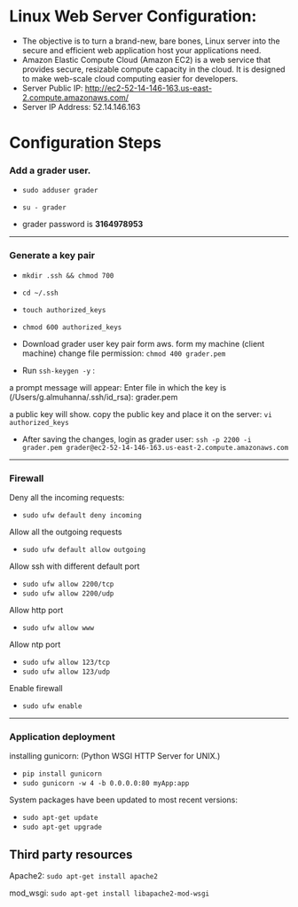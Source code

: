 # Linux Web Server Configuration:
- The objective is to turn a brand-new, bare bones, Linux server into the secure and efficient web application host your applications need.
- Amazon Elastic Compute Cloud (Amazon EC2) is a web service that provides secure, resizable compute capacity in the cloud. It is designed to make web-scale cloud computing easier for developers.
- Server Public IP: http://ec2-52-14-146-163.us-east-2.compute.amazonaws.com/
- Server IP Address: 52.14.146.163

# Configuration Steps
 
### Add a grader user.

- `sudo adduser grader`
- `su - grader`

- grader password is **3164978953**
--------------------------
### Generate a key pair
- `mkdir .ssh && chmod 700 `
- `cd ~/.ssh`
- `touch authorized_keys`
- `chmod 600 authorized_keys`
- Download grader user key pair form aws.
form my machine (client machine) change file permission:
`chmod 400 grader.pem`

- Run `ssh-keygen -y` : 

a prompt message will appear:
Enter file in which the key is (/Users/g.almuhanna/.ssh/id_rsa): grader.pem

a public key will show. 
copy the public key and place it on the server: 
`vi authorized_keys`

- After saving the changes, login as grader user:
 `ssh -p 2200 -i grader.pem grader@ec2-52-14-146-163.us-east-2.compute.amazonaws.com`
 
 ---------------------------
### Firewall
Deny all the incoming requests:
- `sudo ufw default deny incoming`

Allow all the outgoing requests
- `sudo ufw default allow outgoing`

Allow ssh with different default port
- `sudo ufw allow 2200/tcp`
- `sudo ufw allow 2200/udp`

Allow http port
- `sudo ufw allow www`

Allow ntp port

- `sudo ufw allow 123/tcp`
- `sudo ufw allow 123/udp`

Enable firewall
- `sudo ufw enable`

----------------------------------
### Application deployment 

installing gunicorn: (Python WSGI HTTP Server for UNIX.)
- `pip install gunicorn`
- `sudo gunicorn -w 4 -b 0.0.0.0:80 myApp:app`

System packages have been updated to most recent versions:
- `sudo apt-get update`
- `sudo apt-get upgrade`

## Third party resources 

Apache2: `sudo apt-get install apache2`

mod_wsgi: `sudo apt-get install libapache2-mod-wsgi`


